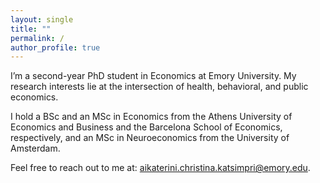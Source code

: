 ```yaml
---
layout: single
title: ""
permalink: /
author_profile: true
---
```


I’m a second-year PhD student in Economics at Emory University. My research interests lie at the intersection of health, behavioral, and public economics.

I hold a BSc and an MSc in Economics from the Athens University of Economics and Business and the Barcelona School of Economics, respectively, and an MSc in Neuroeconomics from the University of Amsterdam.

Feel free to reach out to me at: <a href="mailto:aikaterini.christina.katsimpri@emory.edu">aikaterini.christina.katsimpri@emory.edu</a>.

